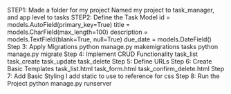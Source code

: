STEP1: Made a folder for my project
  Named my project to task_manager, and app level to tasks
STEP2:
  Define the Task Model id = models.AutoField(primary_key=True) title = models.CharField(max_length=100) description = models.TextField(blank=True, null=True) due_date = models.DateField()
Step 3:
  Apply Migrations python manage.py makemigrations tasks python manage.py migrate
Step 4: 
  Implement CRUD Functionality task_list task_create task_update task_delete
Step 5:
  Define URLs
Step 6:
  Create Basic Templates task_list.html task_form.html task_confirm_delete.html
Step 7:
  Add Basic Styling I add static to use to reference for css
Step 8:
  Run the Project python manage.py runserver

